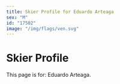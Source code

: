 ```yaml
---
title: Skier Profile for Eduardo Arteaga
sex: "M"
id: "17502"
image: "/img/flags/ven.svg" 
---
```


# Skier Profile

This page is for: Eduardo Arteaga.
    